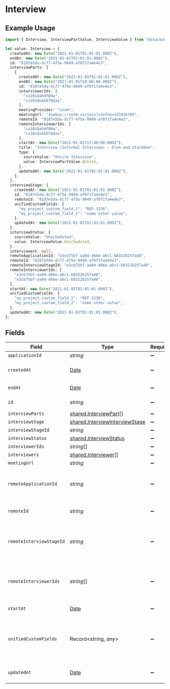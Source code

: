 # Interview

## Example Usage

```typescript
import { Interview, InterviewPartValue, InterviewValue } from "@stackone/stackone-client-ts/sdk/models/shared";

let value: Interview = {
  createdAt: new Date("2021-01-01T01:01:01.000Z"),
  endAt: new Date("2021-01-01T01:01:01.000Z"),
  id: "8187e5da-dc77-475e-9949-af0f1fa4e4e3",
  interviewParts: [
    {
      createdAt: new Date("2021-01-01T01:01:01.000Z"),
      endAt: new Date("2021-01-01T18:00:00.000Z"),
      id: "8187e5da-dc77-475e-9949-af0f1fa4e4e3",
      interviewerIds: [
        "cx28iQahdfDHa",
        "cx28iQokkD78das",
      ],
      meetingProvider: "zoom",
      meetingUrl: "zoomus://zoom.us/join?confno=123456789",
      remoteId: "8187e5da-dc77-475e-9949-af0f1fa4e4e3",
      remoteInterviewerIds: [
        "cx28iQahdfDHa",
        "cx28iQokkD78das",
      ],
      startAt: new Date("2021-01-01T17:00:00.000Z"),
      title: "Interview (Informal Interview) - Elon and StackOne",
      type: {
        sourceValue: "Onsite Interview",
        value: InterviewPartValue.OnSite,
      },
      updatedAt: new Date("2021-01-01T01:01:01.000Z"),
    },
  ],
  interviewStage: {
    createdAt: new Date("2021-01-01T01:01:01.000Z"),
    id: "8187e5da-dc77-475e-9949-af0f1fa4e4e3",
    remoteId: "8187e5da-dc77-475e-9949-af0f1fa4e4e3",
    unifiedCustomFields: {
      "my_project_custom_field_1": "REF-1236",
      "my_project_custom_field_2": "some other value",
    },
    updatedAt: new Date("2021-01-01T01:01:01.000Z"),
  },
  interviewStatus: {
    sourceValue: "Unscheduled",
    value: InterviewValue.Unscheduled,
  },
  interviewers: null,
  remoteApplicationId: "e3cb75bf-aa84-466e-a6c1-b8322b257a48",
  remoteId: "8187e5da-dc77-475e-9949-af0f1fa4e4e3",
  remoteInterviewStageId: "e3cb75bf-aa84-466e-a6c1-b8322b257a48",
  remoteInterviewerIds: [
    "e3cb75bf-aa84-466e-a6c1-b8322b257a48",
    "e3cb75bf-aa84-466e-a6c1-b8322b257a48",
  ],
  startAt: new Date("2021-01-01T01:01:01.000Z"),
  unifiedCustomFields: {
    "my_project_custom_field_1": "REF-1236",
    "my_project_custom_field_2": "some other value",
  },
  updatedAt: new Date("2021-01-01T01:01:01.000Z"),
};
```

## Fields

| Field                                                                                         | Type                                                                                          | Required                                                                                      | Description                                                                                   | Example                                                                                       |
| --------------------------------------------------------------------------------------------- | --------------------------------------------------------------------------------------------- | --------------------------------------------------------------------------------------------- | --------------------------------------------------------------------------------------------- | --------------------------------------------------------------------------------------------- |
| `applicationId`                                                                               | *string*                                                                                      | :heavy_minus_sign:                                                                            | N/A                                                                                           |                                                                                               |
| `createdAt`                                                                                   | [Date](https://developer.mozilla.org/en-US/docs/Web/JavaScript/Reference/Global_Objects/Date) | :heavy_minus_sign:                                                                            | Interview created date                                                                        | 2021-01-01T01:01:01.000Z                                                                      |
| `endAt`                                                                                       | [Date](https://developer.mozilla.org/en-US/docs/Web/JavaScript/Reference/Global_Objects/Date) | :heavy_minus_sign:                                                                            | Interview end date                                                                            | 2021-01-01T01:01:01.000Z                                                                      |
| `id`                                                                                          | *string*                                                                                      | :heavy_minus_sign:                                                                            | Unique identifier                                                                             | 8187e5da-dc77-475e-9949-af0f1fa4e4e3                                                          |
| `interviewParts`                                                                              | [shared.InterviewPart](../../../sdk/models/shared/interviewpart.md)[]                         | :heavy_minus_sign:                                                                            | N/A                                                                                           |                                                                                               |
| `interviewStage`                                                                              | [shared.InterviewInterviewStage](../../../sdk/models/shared/interviewinterviewstage.md)       | :heavy_minus_sign:                                                                            | N/A                                                                                           |                                                                                               |
| `interviewStageId`                                                                            | *string*                                                                                      | :heavy_minus_sign:                                                                            | N/A                                                                                           |                                                                                               |
| `interviewStatus`                                                                             | [shared.InterviewStatus](../../../sdk/models/shared/interviewstatus.md)                       | :heavy_minus_sign:                                                                            | N/A                                                                                           |                                                                                               |
| `interviewerIds`                                                                              | *string*[]                                                                                    | :heavy_minus_sign:                                                                            | N/A                                                                                           |                                                                                               |
| `interviewers`                                                                                | [shared.Interviewer](../../../sdk/models/shared/interviewer.md)[]                             | :heavy_minus_sign:                                                                            | N/A                                                                                           |                                                                                               |
| `meetingUrl`                                                                                  | *string*                                                                                      | :heavy_minus_sign:                                                                            | N/A                                                                                           |                                                                                               |
| `remoteApplicationId`                                                                         | *string*                                                                                      | :heavy_minus_sign:                                                                            | Provider's unique identifier of the application                                               | e3cb75bf-aa84-466e-a6c1-b8322b257a48                                                          |
| `remoteId`                                                                                    | *string*                                                                                      | :heavy_minus_sign:                                                                            | Provider's unique identifier                                                                  | 8187e5da-dc77-475e-9949-af0f1fa4e4e3                                                          |
| `remoteInterviewStageId`                                                                      | *string*                                                                                      | :heavy_minus_sign:                                                                            | Provider's unique identifier of the interview stage                                           | e3cb75bf-aa84-466e-a6c1-b8322b257a48                                                          |
| `remoteInterviewerIds`                                                                        | *string*[]                                                                                    | :heavy_minus_sign:                                                                            | Provider's unique identifiers of the interviewers                                             | [<br/>"e3cb75bf-aa84-466e-a6c1-b8322b257a48",<br/>"e3cb75bf-aa84-466e-a6c1-b8322b257a48"<br/>] |
| `startAt`                                                                                     | [Date](https://developer.mozilla.org/en-US/docs/Web/JavaScript/Reference/Global_Objects/Date) | :heavy_minus_sign:                                                                            | Interview start date                                                                          | 2021-01-01T01:01:01.000Z                                                                      |
| `unifiedCustomFields`                                                                         | Record<string, *any*>                                                                         | :heavy_minus_sign:                                                                            | Custom Unified Fields configured in your StackOne project                                     | {<br/>"my_project_custom_field_1": "REF-1236",<br/>"my_project_custom_field_2": "some other value"<br/>} |
| `updatedAt`                                                                                   | [Date](https://developer.mozilla.org/en-US/docs/Web/JavaScript/Reference/Global_Objects/Date) | :heavy_minus_sign:                                                                            | Interview updated date                                                                        | 2021-01-01T01:01:01.000Z                                                                      |